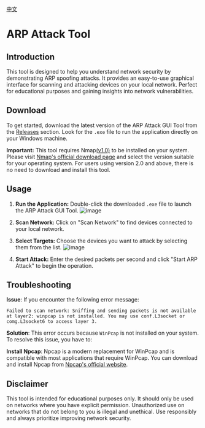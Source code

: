 [中文](README_GUI.zh.md)

# ARP Attack Tool

## Introduction

This tool is designed to help you understand network security by demonstrating ARP spoofing attacks. It provides an easy-to-use graphical interface for scanning and attacking devices on your local network. Perfect for educational purposes and gaining insights into network vulnerabilities.

## Download

To get started, download the latest version of the ARP Attack GUI Tool from the [Releases](https://github.com/ystemsrx/Arp-Attack-tool/releases) section. Look for the `.exe` file to run the application directly on your Windows machine.

**Important:** This tool requires Nmap[(v1.0)](https://github.com/ystemsrx/Arp-Attack-tool/releases/tag/1.0) to be installed on your system. Please visit [Nmap's official download page](https://nmap.org/download.html) and select the version suitable for your operating system. For users using version 2.0 and above, there is no need to download and install this tool.

## Usage

1. **Run the Application:** Double-click the downloaded `.exe` file to launch the ARP Attack GUI Tool.
   ![image](https://github.com/user-attachments/assets/4a86936d-bbb7-4e46-b836-7787e8a6b9d2)

2. **Scan Network:** Click on "Scan Network" to find devices connected to your local network.
3. **Select Targets:** Choose the devices you want to attack by selecting them from the list.
   ![image](https://github.com/user-attachments/assets/e36076ae-a894-4337-a51b-419caebea47c)

4. **Start Attack:** Enter the desired packets per second and click "Start ARP Attack" to begin the operation.

## Troubleshooting

**Issue**: If you encounter the following error message:

`Failed to scan network: Sniffing and sending packets is not available at layer2: winpcap is not installed. You may use conf.L3socket or comg.L3socket6 to access layer 3.`

**Solution**: This error occurs because `WinPcap` is not installed on your system. To resolve this issue, you have to:

**Install Npcap**: Npcap is a modern replacement for WinPcap and is compatible with most applications that require WinPcap. You can download and install Npcap from [Npcap's official website](https://nmap.org/npcap/).

## Disclaimer

This tool is intended for educational purposes only. It should only be used on networks where you have explicit permission. Unauthorized use on networks that do not belong to you is illegal and unethical. Use responsibly and always prioritize improving network security.
